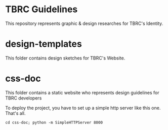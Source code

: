 TBRC Guidelines 
=========================

This repository represents graphic & design researches for TBRC's Identity.


design-templates
=========================

This folder contains design sketches for TBRC's Website.


css-doc
=========================

This folder contains a static website who represents design guidelines for TBRC developers

To deploy the project, you have to set up a simple http server like this one.
That's all.

``` cd css-doc; python -m SimpleHTTPServer 8000 ```



